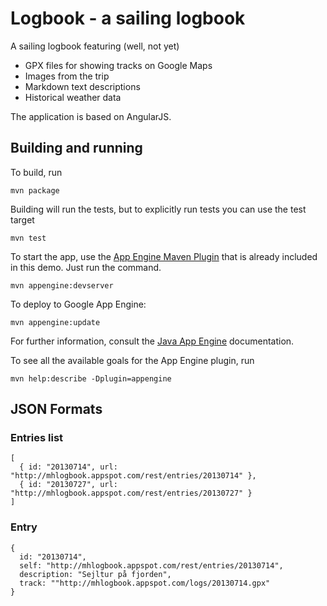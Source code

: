 # Logbook - a sailing logbook

A sailing logbook featuring (well, not yet)

- GPX files for showing tracks on Google Maps
- Images from the trip
- Markdown text descriptions
- Historical weather data

The application is based on AngularJS.

## Building and running

To build, run

    mvn package

Building will run the tests, but to explicitly run tests you can use the test target

    mvn test

To start the app, use the [App Engine Maven Plugin](http://code.google.com/p/appengine-maven-plugin/) that is already included in this demo.  Just run the command.

    mvn appengine:devserver

To deploy to Google App Engine:

    mvn appengine:update

For further information, consult the [Java App Engine](https://developers.google.com/appengine/docs/java/overview) documentation.

To see all the available goals for the App Engine plugin, run

    mvn help:describe -Dplugin=appengine

## JSON Formats

### Entries list

    [
      { id: "20130714", url: "http://mhlogbook.appspot.com/rest/entries/20130714" },
      { id: "20130727", url: "http://mhlogbook.appspot.com/rest/entries/20130727" }
    ]

### Entry

    {
      id: "20130714",
      self: "http://mhlogbook.appspot.com/rest/entries/20130714",
      description: "Sejltur på fjorden",
      track: ""http://mhlogbook.appspot.com/logs/20130714.gpx"
    }
